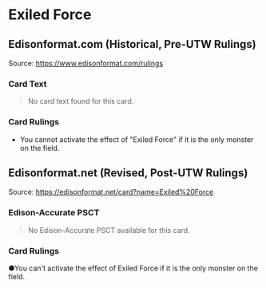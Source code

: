 # Exiled Force

## Edisonformat.com (Historical, Pre-UTW Rulings)

Source: https://www.edisonformat.com/rulings

### Card Text

> No card text found for this card.

### Card Rulings

*   You cannot activate the effect of "Exiled Force" if it is the only monster on the field.

## Edisonformat.net (Revised, Post-UTW Rulings)

Source: https://edisonformat.net/card?name=Exiled%20Force

### Edison-Accurate PSCT

> No Edison-Accurate PSCT available for this card.

### Card Rulings

●You can't activate the effect of Exiled Force if it is the only monster on the field.
            